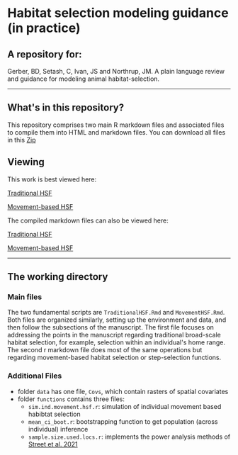 # Habitat selection modeling guidance (in practice)

## A repository for:

Gerber, BD, Setash, C, Ivan, JS and Northrup, JM. A plain language review and guidance for modeling animal habitat-selection. 

---

## What's in this repository?

This repository comprises two main R markdown files and associated files to compile them into HTML and markdown files. You can download all files
in this [Zip](HSF.Guide.Files.zip)

## Viewing

This work is best viewed here:

[Traditional HSF](https://bgerber123.github.io/hsfguide/TraditionalHSF.html)

[Movement-based HSF](https://bgerber123.github.io/hsfguide/MovementHSF.html)


The compiled markdown files can also be viewed here:

[Traditional HSF](TraditionalHSF.md)

[Movement-based HSF](MovementHSF.md)


---

## The working directory

### Main files

The two fundamental scripts are `TraditionalHSF.Rmd` and `MovementHSF.Rmd`. Both files are organized 
similarly, setting up the environment and data, and then follow the subsections of the manuscript. 
The first file focuses on addressing the points in the manuscript regarding traditional broad-scale
habitat selection, for example, selection within an individual's home range. The second r markdown file
does most of the same operations but regarding movement-based habitat selection or
step-selection functions.

### Additional Files
- folder `data` has one file, `Covs`, which contain rasters of spatial covariates
- folder `functions` contains three files:
  - `sim.ind.movement.hsf.r`: simulation of individual movement based habibtat selection
  - `mean_ci_boot.r`: bootstrapping function to get population (across individual) inference
  - `sample.size.used.locs.r`: implements the power analysis methods of [Street et al. 2021](https://doi.org/10.1111/2041-210X.13701)
  